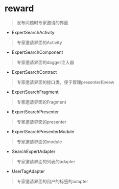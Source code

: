 # reward
> 发布问题时专家邀请的界面

- ExpertSearchActivity
> 专家邀请界面的Activity

- ExpertSearchComponent
> 专家邀请界面的dagger注入器

- ExpertSearchContract
> 专家邀请界面的接口类，便于管理presenter和view

- ExpertSearchFragment
> 专家邀请界面的Fragment

- ExpertSearchPresenter
> 专家邀请界面的presenter

- ExpertSearchPresenterModule
> 专家邀请界面的module

- SearchExpertAdapter
> 专家邀请界面的列表的adapter

- UserTagAdapter
> 专家邀请界面的用户的标签的adapter